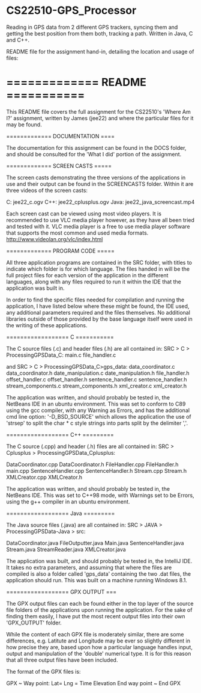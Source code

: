 CS22510-GPS_Processor
=====================

Reading in GPS data from 2 different GPS trackers, syncing them and getting the best position from them both, tracking a path. Written in Java, C and C++.


README file for the assignment hand-in, detailing the location and usage of files:

============= README ===========
================================

This README file covers the full assignment
for the CS22510's 'Where Am I?' assignment, written by
James (jee22) and where the particular
files for it may be found.

============= DOCUMENTATION ====

The documentation for this assignment can be found in the
DOCS folder, and should be consulted for the 'What I did'
portion of the assignment.

============= SCREEN CASTS =====

The screen casts demonstrating the three versions of the
applications in use and their output can be found in
the SCREENCASTS folder. Within it are three videos of the
screen casts:

C: jee22_c.ogv
C++: jee22_cplusplus.ogv
Java: jee22_java_screencast.mp4

Each screen cast can be viewed using most video players.
It is recommended to use VLC media player however, as
they have all been tried and tested with it. VLC media
player is a free to use media player software that supports
the most common and used media formats.
http://www.videolan.org/vlc/index.html

============= PROGRAM CODE =====

All three application programs are contained in the SRC folder,
with titles to indicate which folder is for which language.
The files handed in will be the full project files for
each version of the application in the different languages,
along with any files required to run it within the IDE
that the application was built in.

In order to find the specific files needed for compilation
and running the application, I have listed below where
these might be found, the IDE used, any additional parameters
required and the files themselves. No additional libraries
outside of those provided by the base language itself were
used in the writing of these applications.

================== C ===========

The C source files (.c) and header files (.h) are
all contained in:
SRC > C > ProcessingGPSData_C:
main.c
file_handler.c

and
SRC > C > ProcessingGPSData_C>gps_data:
data_coordinator.c
data_coordinator.h
date_manipulation.c
date_manipulation.h
file_handler.h
offset_handler.c
offset_handler.h
sentence_handler.c
sentence_handler.h
stream_components.c
stream_components.h
xml_creator.c
xml_creator.h

The application was written, and should probably
be tested in, the NetBeans IDE in an ubuntu
environment. This was set to conform to C89 using
the gcc compiler, with any Warning as Errors, and
has the additional cmd line option:
'-D_BSD_SOURCE'
which allows the application the use of 'strsep'
to split the char * c style strings into parts
split by the delimiter ','.

================== C++ =========

The C source (.cpp) and header (.h) files are
all contained in:
SRC > Cplusplus > ProcessingGPSData_Cplusplus:

DataCoordinator.cpp
DataCoordinator.h
FileHandler.cpp
FileHandler.h
main.cpp
SentenceHandler.cpp
SentenceHandler.h
Stream.cpp
Stream.h
XMLCreator.cpp
XMLCreator.h

The application was written, and should probably
be tested in, the NetBeans IDE. This was set to
C++98 mode, with Warnings set to be Errors, using
the g++ compiler in an ubuntu environment.

================== Java =========

The Java source files (.java) are all contained in:
SRC > JAVA > ProcessingGPSData-Java > src:

DataCoordinator.java
FileOutputter.java
Main.java
SentenceHandler.java
Stream.java
StreamReader.java
XMLCreator.java

The application was built, and should probably be tested in,
the IntelliJ IDE. It takes no extra parameters, and assuming
that where the files are compiled is also a folder called
'gps_data' containing the two .dat files, the application should
run. This was built on a machine running Windows 8.1. 

================== GPX OUTPUT ===

The GPX output files can each be found either in the
top layer of the source file folders of the applications
upon running the application.
For the sake of finding them easily, I have put the most
recent output files into their own 'GPX_OUTPUT' folder.

While the content of each GPX file is moderately similar,
there are some differences, e.g. Latitute and Longitude
may be ever so slightly different in how precise they are,
based upon how a particular language handles input, output
and manipulation of the 'double' numerical type. It is
for this reason that all three output files have been included.

The format of the GPX files is:

GPX
~
Way point: Lat= Lng =
Time
Elevation
End way point
~
End GPX

